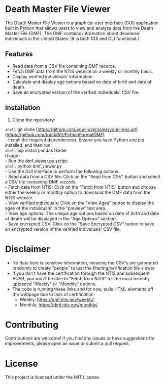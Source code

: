 # Death Master File Viewer

The Death Master File Viewer is a graphical user interface (GUI) application built in Python that allows users to view and analyze data from the Death Master File (DMF). The DMF contains information about deceased individuals in the United States. (It is both GUI and CLI functional.)

## Features

- Read data from a CSV file containing DMF records.
- Fetch DMF data from the NTIS website on a weekly or monthly basis.
- Display verified individuals' information.
- Calculate and display age options based on date of birth and date of death.
- Save an encrypted version of the verified individuals' CSV file.

## Installation

1. Clone the repository:

```shell```
git clone [https://github.com/your-username/your-repo.git](https://github.com/track001/PythonFormatDMF)
<br>- Install the required dependencies. Ensure you have Python and pip installed, and then run:
<br>```shell```
pip install pandas tkinter
<br>Usage:
<br>- Run the dmf_viewer.py script:
<br>```shell```
python dmf_viewer.py
<br>- Use the GUI interface to perform the following actions:
<br>- Read data from a CSV file: Click on the "Read from CSV" button and select a CSV file containing DMF records.
<br>- Fetch data from NTIS: Click on the "Fetch from NTIS" button and choose either the weekly or monthly option to download the DMF data from the NTIS website.
<br>- View verified individuals: Click on the "View Ages" button to display the ages of the individuals' in the "preview" text area.
<br> - View age options: The unique age options based on date of birth and date of death will be displayed in the "Age Options" section.
<br>- Save encrypted CSV: Click on the "Save Encrypted CSV" button to save an encrypted version of the verified individuals' CSV file.

# Disclaimer
- No data here is sensitive information, meaning the CSV's are generated randomly to create "people" to test the filtering/verification file viewer.
- If you don't have the certification through the NTIS and subsequent ACAB, you won't be able to "Fetch from NTIS" for the most recently uploaded "Weekly" or "Monthly" options.
- The code is running these links and for now, pulls HTML elements off the webpage due to lack of certification:
  - Weekly: https://dmf.ntis.gov/weekly/.
  - Monthly: https://dmf.ntis.gov/monthly/.

# Contributing
Contributions are welcome! If you find any issues or have suggestions for improvements, please open an issue or submit a pull request.

# License
This project is licensed under the MIT License.